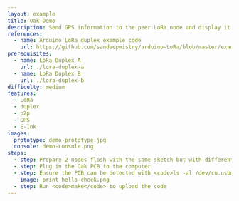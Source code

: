 ```yaml
---
layout: example
title: Oak Demo
description: Send GPS information to the peer LoRa node and display it on the E-Ink screen
references:
  - name: Arduino LoRa duplex example code
    url: https://github.com/sandeepmistry/arduino-LoRa/blob/master/examples/LoRaDuplex/LoRaDuplex.ino
prerequisites:
  - name: LoRa Duplex A
    url: ./lora-duplex-a
  - name: LoRa Duplex B
    url: ./lora-duplex-b
difficulty: medium
features:
  - LoRa
  - duplex
  - p2p
  - GPS
  - E-Ink
images:
  prototype: demo-prototype.jpg
  console: demo-console.png
steps:
  - step: Prepare 2 nodes flash with the same sketch but with different local and destination addresses
  - step: Plug in the Oak PCB to the computer
  - step: Ensure the PCB can be detected with <code>ls -al /dev/cu.usbmodem</code> and <code>arduino-cli board list</code>
    image: print-hello-check.png
  - step: Run <code>make</code> to upload the code
---
```

